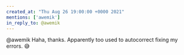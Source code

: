 ```yaml
---
created_at: "Thu Aug 26 19:00:00 +0000 2021"
mentions: ['awemik']
in_reply_to: @awemik
---
```


@awemik Haha, thanks. Apparently too used to autocorrect fixing my errors. 😅